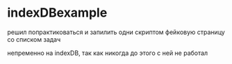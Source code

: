 # indexDBexample
решил попрактиковаться и запилить одни скриптом фейковую страницу со списком задач


непременно на indexDB, так как никогда до этого с ней не работал
